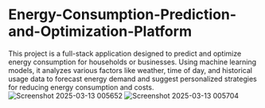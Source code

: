 # Energy-Consumption-Prediction-and-Optimization-Platform
This project is a full-stack application designed to predict and optimize energy consumption for households or businesses. Using machine learning models, it analyzes various factors like weather, time of day, and historical usage data to forecast energy demand and suggest personalized strategies for reducing energy consumption and costs.
![Screenshot 2025-03-13 005652](https://github.com/user-attachments/assets/fe826001-6902-472c-8151-883f06b6ac3d)
![Screenshot 2025-03-13 005704](https://github.com/user-attachments/assets/82a30736-9d21-46a4-bce6-e3832b5ca45d)

